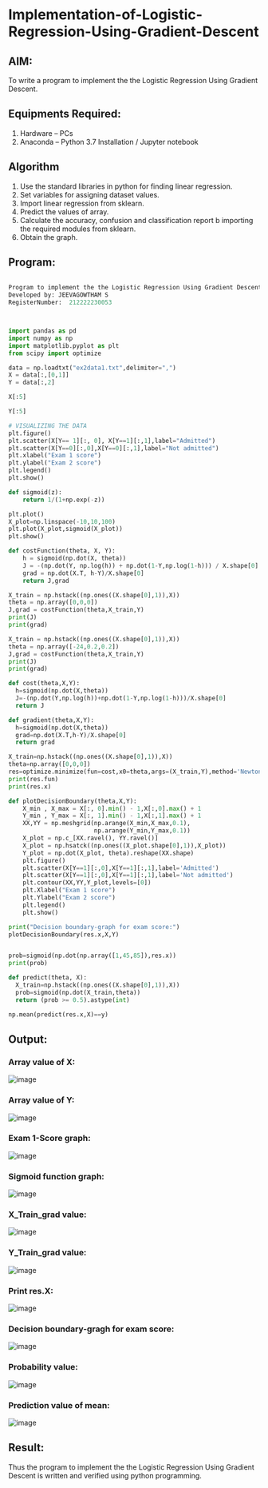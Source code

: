 # Implementation-of-Logistic-Regression-Using-Gradient-Descent

## AIM:

To write a program to implement the the Logistic Regression Using Gradient Descent.

## Equipments Required:

1. Hardware – PCs
2. Anaconda – Python 3.7 Installation / Jupyter notebook

## Algorithm

1. Use the standard libraries in python for finding linear regression.
2. Set variables for assigning dataset values.
3. Import linear regression from sklearn.
4. Predict the values of array.
5. Calculate the accuracy, confusion and classification report b importing the required modules from sklearn.
6. Obtain the graph.

## Program:

```py

Program to implement the the Logistic Regression Using Gradient Descent.
Developed by: JEEVAGOWTHAM S
RegisterNumber:  212222230053



import pandas as pd
import numpy as np
import matplotlib.pyplot as plt
from scipy import optimize

data = np.loadtxt("ex2data1.txt",delimiter=",")
X = data[:,[0,1]]
Y = data[:,2]

X[:5]

Y[:5]

# VISUALIZING THE DATA
plt.figure()
plt.scatter(X[Y== 1][:, 0], X[Y==1][:,1],label="Admitted")
plt.scatter(X[Y==0][:,0],X[Y==0][:,1],label="Not admitted")
plt.xlabel("Exam 1 score")
plt.ylabel("Exam 2 score")
plt.legend()
plt.show()

def sigmoid(z):
    return 1/(1+np.exp(-z))

plt.plot()
X_plot=np.linspace(-10,10,100)
plt.plot(X_plot,sigmoid(X_plot))
plt.show()

def costFunction(theta, X, Y):
    h = sigmoid(np.dot(X, theta))
    J = -(np.dot(Y, np.log(h)) + np.dot(1-Y,np.log(1-h))) / X.shape[0]
    grad = np.dot(X.T, h-Y)/X.shape[0]
    return J,grad

X_train = np.hstack((np.ones((X.shape[0],1)),X))
theta = np.array([0,0,0])
J,grad = costFunction(theta,X_train,Y)
print(J)
print(grad)

X_train = np.hstack((np.ones((X.shape[0],1)),X))
theta = np.array([-24,0.2,0.2])
J,grad = costFunction(theta,X_train,Y)
print(J)
print(grad)

def cost(theta,X,Y):
  h=sigmoid(np.dot(X,theta))
  J=-(np.dot(Y,np.log(h))+np.dot(1-Y,np.log(1-h)))/X.shape[0]
  return J

def gradient(theta,X,Y):
  h=sigmoid(np.dot(X,theta))
  grad=np.dot(X.T,h-Y)/X.shape[0]
  return grad

X_train=np.hstack((np.ones((X.shape[0],1)),X))
theta=np.array([0,0,0])
res=optimize.minimize(fun=cost,x0=theta,args=(X_train,Y),method='Newton-CG',jac=gradient)
print(res.fun)
print(res.x)

def plotDecisionBoundary(theta,X,Y):
    X_min , X_max = X[:, 0].min() - 1,X[:,0].max() + 1
    Y_min , Y_max = X[:, 1].min() - 1,X[:,1].max() + 1
    XX,YY = np.meshgrid(np.arange(X_min,X_max,0.1),
                        np.arange(Y_min,Y_max,0.1))
    X_plot = np.c_[XX.ravel(), YY.ravel()]
    X_plot = np.hsatck((np.ones((X_plot.shape[0],1)),X_plot))
    Y_plot = np.dot(X_plot, theta).reshape(XX.shape)
    plt.figure()
    plt.scatter(X[Y==1][:,0],X[Y==1][:,1],label='Admitted')
    plt.scatter(X[Y==1][:,0],X[Y==1][:,1],label='Not admitted')
    plt.contour(XX,YY,Y_plot,levels=[0])
    plt.Xlabel("Exam 1 score")
    plt.Ylabel("Exam 2 score")
    plt.legend()
    plt.show()

print("Decision boundary-graph for exam score:")
plotDecisionBoundary(res.x,X,Y)


prob=sigmoid(np.dot(np.array([1,45,85]),res.x))
print(prob)

def predict(theta, X):
  X_train=np.hstack((np.ones((X.shape[0],1)),X))
  prob=sigmoid(np.dot(X_train,theta))
  return (prob >= 0.5).astype(int)

np.mean(predict(res.x,X)==y)


```

## Output:

### Array value of X:
![image](https://github.com/JeevaGowtham-S/-Implementation-of-Logistic-Regression-Using-Gradient-Descent/assets/118042624/e18d40a3-bd65-4ba8-a537-fd1e18262a12)


### Array value of Y:
![image](https://github.com/JeevaGowtham-S/-Implementation-of-Logistic-Regression-Using-Gradient-Descent/assets/118042624/4cb5311b-8e69-4b67-9516-b546da222a06)


### Exam 1-Score graph:
![image](https://github.com/JeevaGowtham-S/-Implementation-of-Logistic-Regression-Using-Gradient-Descent/assets/118042624/11d31756-6da1-4f80-8a09-b44ac24a4e9c)


### Sigmoid function graph:
![image](https://github.com/JeevaGowtham-S/-Implementation-of-Logistic-Regression-Using-Gradient-Descent/assets/118042624/919902bd-3063-4f3f-8e27-2fc2da89b2fc)


### X_Train_grad value:
![image](https://github.com/JeevaGowtham-S/-Implementation-of-Logistic-Regression-Using-Gradient-Descent/assets/118042624/53a86ed6-ee54-46fe-8cc9-7bfc7fbf9b83)


### Y_Train_grad value:
![image](https://github.com/JeevaGowtham-S/-Implementation-of-Logistic-Regression-Using-Gradient-Descent/assets/118042624/ee82ec46-d4ab-4a62-bb86-c9342be6ad1b)


### Print res.X:
![image](https://github.com/JeevaGowtham-S/-Implementation-of-Logistic-Regression-Using-Gradient-Descent/assets/118042624/0e279934-0f81-4f28-8779-4ce36d02e53d)


### Decision boundary-gragh for exam score:
![image](https://github.com/JeevaGowtham-S/-Implementation-of-Logistic-Regression-Using-Gradient-Descent/assets/118042624/ee8082e3-3986-40fd-a806-c696f3572a3d)

### Probability value:
![image](https://github.com/JeevaGowtham-S/-Implementation-of-Logistic-Regression-Using-Gradient-Descent/assets/118042624/b88f28b2-6d97-4866-9f18-5be21abc13e7)

### Prediction value of mean:
![image](https://github.com/JeevaGowtham-S/-Implementation-of-Logistic-Regression-Using-Gradient-Descent/assets/118042624/3d968cfa-6274-466d-961f-64bb50af939e)

## Result:

Thus the program to implement the the Logistic Regression Using Gradient Descent is written and verified using python programming.
